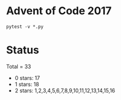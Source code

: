Advent of Code 2017
===================

```pytest -v *.py```

Status
======

Total = 33

- 0 stars: 17
- 1 stars: 18
- 2 stars: 1,2,3,4,5,6,7,8,9,10,11,12,13,14,15,16